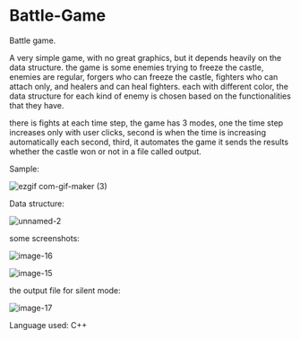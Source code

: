 # Battle-Game
Battle game.

A very simple game, with no great graphics, but it depends heavily on the data structure. the game is some enemies trying to freeze the castle, enemies are regular, forgers who can freeze the castle, fighters who can attach only, and healers and can heal fighters. each with different color, the data structure for each kind of enemy is chosen based on the functionalities that they have.

there is fights at each time step, the game has 3 modes, one the time step increases only with user clicks, second is when the time is increasing automatically each second, third, it automates the game it sends the results whether the castle won or not in a file called output.

Sample:


![ezgif com-gif-maker (3)](https://user-images.githubusercontent.com/69484554/135268906-62f6336c-4f75-4876-ae97-ee6b3e9a72bb.gif)


Data structure:


![unnamed-2](https://user-images.githubusercontent.com/69484554/129361858-5cac3386-c4b5-4c5a-885b-ef7e2f90e245.png)


some screenshots:

![image-16](https://user-images.githubusercontent.com/69484554/129361937-0b16ce2c-be19-44de-a2ec-4c90aacc2e96.png)


![image-15](https://user-images.githubusercontent.com/69484554/129361945-a1af20ac-22a5-433e-8b85-1d2868d21bd7.png)

the output file for silent mode:

![image-17](https://user-images.githubusercontent.com/69484554/129361999-43caa204-c7fc-4f30-b598-ad50fd53b0b5.png)



Language used: C++
